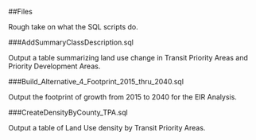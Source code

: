 ##Files

Rough take on what the SQL scripts do.  

###AddSummaryClassDescription.sql    

Output a table summarizing land use change in Transit Priority Areas and Priority Development Areas.  

###Build_Alternative_4_Footprint_2015_thru_2040.sql   

Output the footprint of growth from 2015 to 2040 for the EIR Analysis.  

###CreateDensityByCounty_TPA.sql   

Output a table of Land Use density by Transit Priority Areas.  
